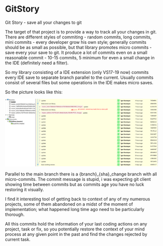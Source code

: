 # GitStory
Git Story - save all your changes to git

The target of that project is to provide a way to track all your changes in git.
There are different styles of commiting - random commits, long commits, mini commits - every developer grow his own style; generally commits should be as small as possible, but that library promotes micro commits - save every your save to git. It produce a lot of commits even on a small reasonable commit - 10-15 commits, 5 minimum for even a small change in the IDE (definitely need a filter).

So my library consisting of a IDE extension (only VS17-19 now) commits every IDE save to separate branch parallel to the current. Usually commits consist of several files but some operations in the IDE makes micro saves.

So the picture looks like this:

![](doc/20-03-2020.21-59-01.png)

Parallel to the main branch there is a {branch}_{sha}_change branch with all micro-commits. The commit message is stupid, i was expecting git client showing time between commits but as commits age you have no luck restoring it visually. 

I find it interesting tool of getting back to context of any of my numerous projects, some of them abandoned on a midst of the moment of implementation; what happened long time ago need to be particularly thorough.

All this commits hold the information of your last coding actions on any project, task or fix, so you potentially restore the context of your mind process at any given point in the past and find the changes rejected by current task.
